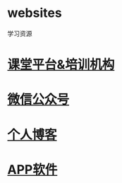 # websites
学习资源

# [课堂平台&培训机构](course.md)

# [微信公众号](weixinmp.md)

# [个人博客](blog.md)

# [APP软件](app.md)
